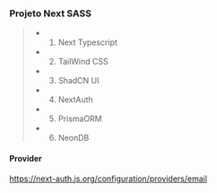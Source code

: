 ### Projeto Next SASS
> * 1. Next Typescript
> * 2. TailWind CSS
> * 3. ShadCN UI
> * 4. NextAuth
> * 5. PrismaORM
> * 6. NeonDB

#### Provider
https://next-auth.js.org/configuration/providers/email

